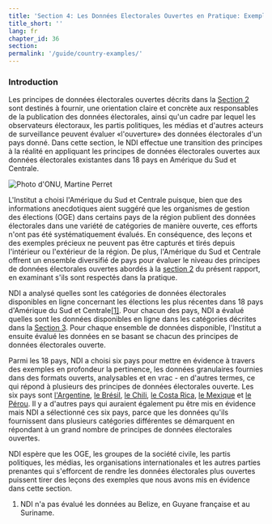 ```yaml
---
title: 'Section 4: Les Données Electorales Ouvertes en Pratique: Exemples d&#39;Amérique Latine'
title_short: ''
lang: fr
chapter_id: 36
section: 
permalink: '/guide/country-examples/'
---
```


### Introduction

Les principes de données électorales ouvertes décrits dans la [Section 2](/fr/guide/principles/) sont destinés à fournir, une orientation claire et concrète aux responsables de la publication des données électorales, ainsi qu'un cadre par lequel les observateurs électoraux, les partis politiques, les médias et d'autres acteurs de surveillance peuvent évaluer «l'ouverture» des données électorales d'un pays donné. Dans cette section, le NDI effectue une transition des principes à la réalité en appliquant les principes de données électorales ouvertes aux données électorales existantes dans 18 pays en Amérique du Sud et Centrale.

 ![Photo d'ONU, Martine Perret](/images/guide/UN-Photo-Martine-Perret-408086.jpg) 

L'Institut a choisi l'Amérique du Sud et Centrale puisque, bien que des informations anecdotiques aient suggéré que les organismes de gestion des élections (OGE) dans certains pays de la région publient des données électorales dans une variété de catégories de manière ouverte, ces efforts n'ont pas été systématiquement évalués. En conséquence, des leçons et des exemples précieux ne peuvent pas être capturés et tirés depuis l'intérieur ou l'extérieur de la région. De plus, l'Amérique du Sud et Centrale offrent un ensemble diversifié de pays pour évaluer le niveau des principes de données électorales ouvertes abordés à la [section 2](/fr/guide/principles/) du présent rapport, en examinant s'ils sont respectés dans la pratique.

NDI a analysé quelles sont les catégories de données électorales disponibles en ligne concernant les élections les plus récentes dans 18 pays d'Amérique du Sud et Centrale[\[1\]](#footnote-1). Pour chacun des pays, NDI a évalué quelles sont les données disponibles en ligne dans les catégories décrites dans la [Section 3](/fr/guide/key-categories/). Pour chaque ensemble de données disponible, l'Institut a ensuite évalué les données en se basant se chacun des principes de données électorales ouverte.

Parmi les 18 pays, NDI a choisi six pays pour mettre en évidence à travers des exemples en profondeur la pertinence, les données granulaires fournies dans des formats ouverts, analysables et en vrac - en d'autres termes, ce qui répond à plusieurs des principes de données électorales ouverte. Les six pays sont [l'Argentine](/fr/guide/country-examples/argentina/), [le Brésil](/fr/guide/country-examples/brazil/), [le Chili](/fr/guide/country-examples/chile/), [le Costa Rica](/fr/guide/country-examples/costa-rica/), [le Mexique](/fr/guide/country-examples/mexico/) et [le Pérou](/fr/guide/country-examples/peru/). Il y a d'autres pays qui auraient également pu être mis en évidence mais NDI a sélectionné ces six pays, parce que les données qu'ils fournissent dans plusieurs catégories différentes se démarquent en répondant à un grand nombre de principes de données électorales ouvertes.

NDI espère que les OGE, les groupes de la société civile, les partis politiques, les médias, les organisations internationales et les autres parties prenantes qui s'efforcent de rendre les données électorales plus ouvertes puissent tirer des leçons des exemples que nous avons mis en évidence dans cette section.

1.  [](#reference-1)NDI n'a pas évalué les données au Belize, en Guyane française et au Suriname.
